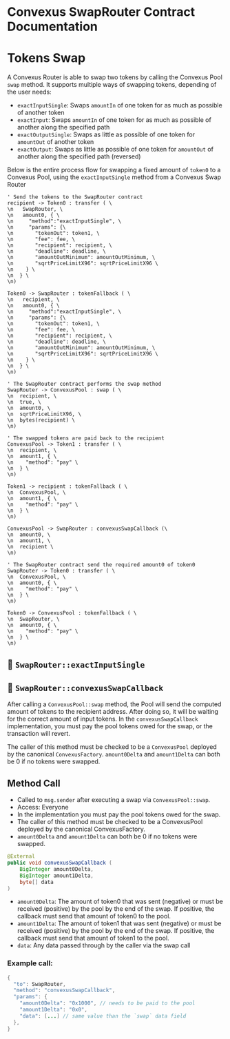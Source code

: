 # Convexus SwapRouter Contract Documentation


# **Tokens Swap**

A Convexus Router is able to swap two tokens by calling the Convexus Pool `swap` method. It supports multiple ways of swapping tokens, depending of the user needs:

- `exactInputSingle`: Swaps `amountIn` of one token for as much as possible of another token
- `exactInput`: Swaps `amountIn` of one token for as much as possible of another along the specified path
- `exactOutputSingle`: Swaps as little as possible of one token for `amountOut` of another token
- `exactOutput`: Swaps as little as possible of one token for `amountOut` of another along the specified path (reversed)

Below is the entire process flow for swapping a fixed amount of `token0` to a Convexus Pool, using the `exactInputSingle` method from a Convexus Swap Router

```plantuml
' Send the tokens to the SwapRouter contract
recipient -> Token0 : transfer ( \
\n   SwapRouter, \
\n   amount0, { \
\n     "method":"exactInputSingle", \
\n     "params": {\
\n       "tokenOut": token1, \
\n       "fee": fee, \
\n       "recipient": recipient, \
\n       "deadline": deadline, \
\n       "amountOutMinimum": amountOutMinimum, \
\n       "sqrtPriceLimitX96": sqrtPriceLimitX96 \
\n    } \
\n  } \
\n)

Token0 -> SwapRouter : tokenFallback ( \
\n   recipient, \
\n   amount0, { \
\n     "method":"exactInputSingle", \
\n     "params": {\
\n       "tokenOut": token1, \
\n       "fee": fee, \
\n       "recipient": recipient, \
\n       "deadline": deadline, \
\n       "amountOutMinimum": amountOutMinimum, \
\n       "sqrtPriceLimitX96": sqrtPriceLimitX96 \
\n    } \
\n  } \
\n)

' The SwapRouter contract performs the swap method
SwapRouter -> ConvexusPool : swap ( \
\n  recipient, \
\n  true, \
\n  amount0, \
\n  sqrtPriceLimitX96, \
\n  bytes(recipient) \
\n)

' The swapped tokens are paid back to the recipient
ConvexusPool -> Token1 : transfer ( \
\n  recipient, \
\n  amount1, { \
\n    "method": "pay" \
\n  } \
\n)

Token1 -> recipient : tokenFallback ( \
\n  ConvexusPool, \
\n  amount1, { \
\n    "method": "pay" \
\n  } \
\n)

ConvexusPool -> SwapRouter : convexusSwapCallback (\
\n  amount0, \
\n  amount1, \
\n  recipient \
\n)

' The SwapRouter contract send the required amount0 of token0
SwapRouter -> Token0 : transfer ( \
\n  ConvexusPool, \
\n  amount0, { \
\n    "method": "pay" \
\n  } \
\n)

Token0 -> ConvexusPool : tokenFallback ( \
\n  SwapRouter, \
\n  amount0, { \
\n    "method": "pay" \
\n  } \
\n)
```

## 📜 `SwapRouter::exactInputSingle`

<!-- TODO -->


## 📜 `SwapRouter::convexusSwapCallback`

After calling a `ConvexusPool::swap` method, the Pool will send the computed amount of tokens to the recipient address. After doing so, it will be waiting for the correct amount of input tokens. In the `convexusSwapCallback` implementation, you must pay the pool tokens owed for the swap, or the transaction will revert.

The caller of this method must be checked to be a `ConvexusPool` deployed by the canonical `ConvexusFactory`. `amount0Delta` and `amount1Delta` can both be 0 if no tokens were swapped.

## Method Call

- Called to `msg.sender` after executing a swap via `ConvexusPool::swap`.
- Access: Everyone
- In the implementation you must pay the pool tokens owed for the swap.
- The caller of this method must be checked to be a ConvexusPool deployed by the canonical ConvexusFactory. 
- `amount0Delta` and `amount1Delta` can both be 0 if no tokens were swapped.


```java
@External
public void convexusSwapCallback (
    BigInteger amount0Delta,
    BigInteger amount1Delta,
    byte[] data
)
```

- `amount0Delta`: The amount of token0 that was sent (negative) or must be received (positive) by the pool by the end of the swap. If positive, the callback must send that amount of token0 to the pool.
- `amount1Delta`: The amount of token1 that was sent (negative) or must be received (positive) by the pool by the end of the swap. If positive, the callback must send that amount of token1 to the pool.
- `data`: Any data passed through by the caller via the swap call

### Example call:

```java
{
  "to": SwapRouter,
  "method": "convexusSwapCallback",
  "params": {
    "amount0Delta": "0x1000", // needs to be paid to the pool
    "amount1Delta": "0x0",
    "data": [...] // same value than the `swap` data field
  },
}
```
